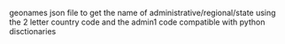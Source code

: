 geonames json file to get the name of administrative/regional/state using the 2 letter country code and the admin1 code
compatible with python disctionaries
